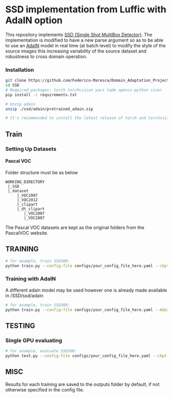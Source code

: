 # SSD implementation from Luffic with AdaIN option

This repository implements [SSD (Single Shot MultiBox Detector)](https://github.com/lufficc/SSD). The implementation is modified to have a new parse argument so as to be able to use an [AdaIN](https://github.com/irasin/Pytorch_AdaIN) model in real time (at batch level) to modify the style of the source images this increasing variability of the source dataset and robustness to cross domain operation.


### Installation

```bash
git clone https://github.com/Federico-Maresca/Domain_Adaptation_Project.git
cd SSD
# Required packages: torch torchvision yacs tqdm opencv-python vizer
pip install -r requirements.txt

# Unzip adain
unzip ./ssd/adain/pretrained_adain.zip

# It's recommended to install the latest release of torch and torchvision.
```


## Train

### Setting Up Datasets
#### Pascal VOC

Folder structure must be as below
```
WORKING_DIRECTORY
 |_SSD
 |_dataset
     |_VOC2007
     |_VOC2012
     |_clipart
     |_dt_clipart
        |_VOC2007
        |_VOC2007
```

The Pascal VOC datasets are kept as the original folders from the PascalVOC website.

## TRAINING
```bash
# for example, train SSD300:
python train.py --config-file configs/your_config_file_here.yaml --ckpt ./outputs/DA_project_baseline/model_final.pth
```
### Training with AdaIN
A different adain model may be used however one is already made available in /SSD/ssd/adain
```bash
# for example, train SSD300:
python train.py --config-file configs/your_config_file_here.yaml --AdaIN_model ./ssd/adain/pretrained_adain.pth
```
## TESTING

### Single GPU evaluating

```bash
# for example, evaluate SSD300:
python test.py --config-file configs/your_config_file_here.yaml --ckpt ./outputs/DA_project_baseline/model_final.pth
```

## MISC

Results for each training are saved to the outputs folder by default, if not otherwise specified in the config file.
